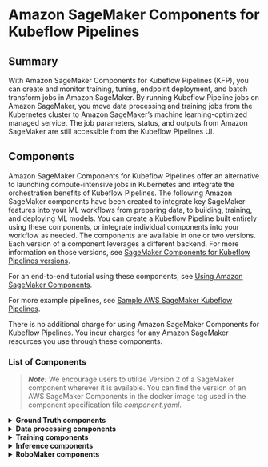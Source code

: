 # Amazon SageMaker Components for Kubeflow Pipelines

## Summary

With Amazon SageMaker Components for Kubeflow Pipelines (KFP), you can create and monitor training, tuning, endpoint deployment, and batch transform jobs in Amazon SageMaker. By running Kubeflow Pipeline jobs on Amazon SageMaker, you move data processing and training jobs from the Kubernetes cluster to Amazon SageMaker’s machine learning-optimized managed service. The job parameters, status, and outputs from Amazon SageMaker are still accessible from the Kubeflow Pipelines UI.

## Components

Amazon SageMaker Components for Kubeflow Pipelines offer an alternative to launching compute-intensive jobs in Kubernetes and integrate the orchestration benefits of Kubeflow Pipelines. The following Amazon SageMaker components have been created to integrate key SageMaker features into your ML workflows from preparing data, to building, training, and deploying ML models. You can create a Kubeflow Pipeline built entirely using these components, or integrate individual components into your workflow as needed. The components are available in one or two versions. Each version of a component leverages a different backend. For more information on those versions, see [SageMaker Components for Kubeflow Pipelines versions](https://docs.aws.amazon.com/sagemaker/latest/dg/kubernetes-sagemaker-components-for-kubeflow-pipelines.html#sagemaker-components-versions).

For an end-to-end tutorial using these components, see [Using Amazon SageMaker Components](https://docs.aws.amazon.com/sagemaker/latest/dg/kubernetes-sagemaker-components-tutorials.html).

For more example pipelines, see [Sample AWS SageMaker Kubeflow Pipelines](https://github.com/kubeflow/pipelines/tree/master/samples/contrib/aws-samples).

There is no additional charge for using Amazon SageMaker Components for Kubeflow Pipelines. You incur charges for any Amazon SageMaker resources you use through these components.

### List of Components

> **_Note:_** We encourage users to utilize Version 2 of a SageMaker component wherever it is available. You can find the version of an AWS SageMaker Components in the docker image tag used in the component specification file _component.yaml_.

<details><summary><b>Ground Truth components</b></summary>
<p>

- **Ground Truth**
  The Ground Truth component enables you to submit SageMaker Ground Truth labeling jobs directly from a Kubeflow Pipelines workflow.
  | Version 1 of the component | Version 2 of the component |
  | ----------- | ----------- |
  | [SageMaker Ground Truth Kubeflow Pipelines component version 1](https://github.com/kubeflow/pipelines/tree/master/components/aws/sagemaker/ground_truth) | X |

- **Workteam**
  The Workteam component enables you to create Amazon SageMaker private workteam jobs directly from a Kubeflow Pipelines workflow.
  | Version 1 of the component | Version 2 of the component |
  | ----------- | ----------- |
  | [SageMaker create private workteam Kubeflow Pipelines component version 1](https://github.com/kubeflow/pipelines/tree/master/components/aws/sagemaker/workteam) | X |

</p></details>
<details><summary><b>Data processing components</b></summary>
<p>

- **Processing**
  The Processing component enables you to submit processing jobs to Amazon SageMaker directly from a Kubeflow Pipelines workflow.
  | Version 1 of the component | Version 2 of the component |
  | ----------- | ----------- |
  | [SageMaker Processing Kubeflow Pipeline component version 1](https://github.com/kubeflow/pipelines/tree/master/components/aws/sagemaker/process) | X |

</p></details>

<details><summary><b>Training components</b></summary>
<p>

- **Training**
  The Training component allows you to submit Amazon SageMaker Training jobs directly from a Kubeflow Pipelines workflow.
  | Version 1 of the component | Version 2 of the component |
  | ----------- | ----------- |
  | [SageMaker Training Kubeflow Pipelines component version 1](./train) | [SageMaker Training Kubeflow Pipelines component version 2](./TrainingJob) |

- **Hyperparameter Optimization**
  The Hyperparameter Optimization component enables you to submit hyperparameter tuning jobs to Amazon SageMaker directly from a Kubeflow Pipelines workflow.
  | Version 1 of the component | Version 2 of the component |
  | ----------- | ----------- |
  | [SageMaker Hyperparameter Optimization Kubeflow Pipeline component version 1](https://github.com/kubeflow/pipelines/tree/master/components/aws/sagemaker/hyperparameter_tuning) | X |

- **RLEstimator**
  The RLEstimator component allows you to submit RLEstimator (Reinforcement Learning) SageMaker Training jobs directly from a Kubeflow Pipelines workflow.
  | Version 1 of the component | Version 2 of the component |
  | ----------- | ----------- |
  | [SageMaker RLEstimator Kubeflow Pipelines component version 1](https://github.com/kubeflow/pipelines/tree/master/components/aws/sagemaker/rlestimator) | X |

</p></details>

<details><summary><b>Inference components</b></summary>
<p>

- **Hosting Deploy**
  The Hosting components allow you to deploy a model using SageMaker hosting services from a Kubeflow Pipelines workflow.
  <table>
    <thead>
      <tr>
        <th>Version 1 of the component</th>
        <th>Version 2 of the component</th>
      </tr>
    </thead>
    <tbody>
      <tr>
        <td><a href="https://github.com/kubeflow/pipelines/tree/master/components/aws/sagemaker/deploy">SageMaker Hosting Services - Create Endpoint Kubeflow Pipeline component version 1</a></td>
        <td>Version 2 of the Hosting components consists of the three sub-components needed to create a hosting deployment on SageMaker.
          <ul>
            <li>A <a href="./Model">SageMaker Model Kubeflow Pipelines component version 2</a> responsible for the model artifacts and the model image registry path that contains the inference code.</li>
            <li>A <a href="./EndpointConfig">SageMaker Endpoint Config Kubeflow Pipelines component version 2</a> responsible for defining the configuration of the endpoint such as the instance type, models, number of instances, and serverless inference option.</li>
            <li>A <a href="./Endpoint">SageMaker Endpoint Kubeflow Pipelines component version 2</a> responsible for creating or updating the endpoint on SageMaker as specified in the endpoint configuration.</li>
          </ul>
        </td>
      </tr>
    </tbody>
  </table>

- **Batch Transform component**
  The Batch Transform component enables you to run inference jobs for an entire dataset in Amazon SageMaker from a Kubeflow Pipelines workflow.
  | Version 1 of the component | Version 2 of the component |
  | ----------- | ----------- |
  | [SageMaker Batch Transform Kubeflow Pipeline component version 1](https://github.com/kubeflow/pipelines/tree/master/components/aws/sagemaker/batch_transform) | X |

- **Model Monitor components**
  The Model Monitor components allow you to monitor the quality of SageMaker machine learning models in production from a Kubeflow Pipelines workflow.
    <table>
    <thead>
      <tr>
        <th>Version 1 of the component</th>
        <th>Version 2 of the component</th>
      </tr>
    </thead>
    <tbody>
      <tr>
        <td>X</td>
        <td>The Model Monitor components consist of four sub-components for monitoring drift in a model.
          <ul>
            <li>A <a href="./DataQualityJobDefinition">SageMaker Data Quality Job Definition Kubeflow Pipelines component version 2</a> responsible for monitoring drift in data quality.</li>
            <li>A <a href="./ModelQualityJobDefinition">SageMaker Model Quality Job Definition Kubeflow Pipelines component version 2</a>  responsible for monitoring drift in model quality metrics.</li>
            <li>A <a href="./ModelBiasJobDefinition">SageMaker Model Bias Job Definition Kubeflow Pipelines component version 2</a>A responsible for monitoring bias in a model's predictions.</li>
            <li>A <a href="./ModelExplainabilityJobDefinition">SageMaker Model Explainability Job Definition Kubeflow Pipelines component version 2</a> responsible for monitoring drift in feature attribution.</li>
          </ul>Additionally, for on-schedule monitoring at a specified frequency, a fifth component, <a href="./MonitoringSchedule">SageMaker Monitoring Schedule Kubeflow Pipelines component version 2</a>, is responsible for monitoring the data collected from a real-time endpoint on a schedule.
        </td>
      </tr>
    </tbody>
  </table>

</p></details>
<details><summary><b>RoboMaker components</b></summary>
<p>

- **Create Simulation Application**
  The Create Simulation Application component allows you to create a RoboMaker Simulation Application directly from a Kubeflow Pipelines workflow.
  | Version 1 of the component | Version 2 of the component |
  | ----------- | ----------- |
  | [RoboMaker Create Simulation app Kubeflow Pipelines component version 1](https://github.com/kubeflow/pipelines/tree/master/components/aws/sagemaker/create_simulation_app)| X |

- **Simulation Job**
  The Simulation Job component allows you to run a RoboMaker Simulation Job directly from a Kubeflow Pipelines workflow.
  | Version 1 of the component | Version 2 of the component |
  | ----------- | ----------- |
  | [RoboMaker Simulation Job Kubeflow Pipelines component version 1](https://github.com/kubeflow/pipelines/tree/master/components/aws/sagemaker/simulation_job)| X |

- **Simulation Job Batch**
  The Simulation Job Batch component allows you to run a RoboMaker Simulation Job Batch directly from a Kubeflow Pipelines workflow.
  | Version 1 of the component | Version 2 of the component |
  | ----------- | ----------- |
  | [RoboMaker Simulation Job Batch Kubeflow Pipelines component version 1](https://github.com/kubeflow/pipelines/tree/master/components/aws/sagemaker/simulation_job_batch)| X |

- **Delete Simulation Application**
  The Delete Simulation Application component allows you to delete a RoboMaker Simulation Application directly from a Kubeflow Pipelines workflow.
  | Version 1 of the component | Version 2 of the component |
  | ----------- | ----------- |
  | [RoboMaker Delete Simulation app Kubeflow Pipelines component version 1](https://github.com/kubeflow/pipelines/tree/master/components/aws/sagemaker/delete_simulation_app)| X |

</p></details>
